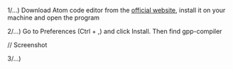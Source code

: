 1/...) Download Atom code editor from the [official website](https://atom.io/), install it on your machine and open the program

2/...) Go to Preferences (Ctrl + ,) and click Install. Then find gpp-compiler 

// Screenshot 

3/...) 
